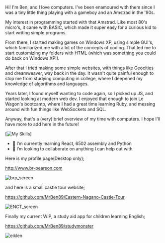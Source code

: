 Hi! I'm Ben, and I love computers. I've been enamoured with them since I was a tiny little thing playing with a gameboy and an Amstrad in the '90s.

My interest in programming started with that Amstrad. Like most 80's micro's, it came with BASIC, which made it super easy for a curious kid to start writing simple programs.

From there, I started making games on Windows XP, using simple GUI's, which familiarized me with a lot of the concepts of coding. That led me to start customizing my folders with HTML (which was something you could do back on Windows XP!).

After that I tried making some simple websites, with things like Geocities and dreamweaver, way back in the day. It wasn't quite painful enough to stop me from studying computing in college, where I deepened my knowledge of algorithms and languages.

Years later, I found myself wanting to code again, so I picked up JS, and started looking at modern web dev. I enjoyed that enough to join Le Wagon's bootcamp, where I had a great time learning Ruby, and messing around with fun things like WebSockets and SQL.

Anyway, that's a (very) brief overview of my time with computers. I hope I'll have more to add here in the future!

[![My Skills](https://skillicons.dev/icons?i=js,html,css,aws,c,docker,postgres,rails,ruby,react,ts)]
- 🌱 I’m currently learning React, 6502 assembly and Python
- 💞️ I’m looking to collaborate on anything I can help out with

Here is my profile page(Desktop only); 

http://www.br-pearson.com

![brp_screen](https://user-images.githubusercontent.com/79908678/176362776-e6773a1d-82fa-4454-851c-f9452212aa11.jpg)


and here is a small castle tour website;

https://github.com/MrBen89/Eastern-Nagano-Castle-Tour

![ENCT_screen](https://user-images.githubusercontent.com/79908678/176362852-a9f1e7e4-93ba-437c-aef2-ade4b3d743d1.jpg)


Finally my current WIP, a study aid app for children learning English;

https://github.com/MrBen89/studymonster

![eiklen](https://user-images.githubusercontent.com/79908678/178170450-fd77d379-b179-40af-9f1c-2242290b62f8.png)


<!---
MrBen89/MrBen89 is a ✨ special ✨ repository because its `README.md` (this file) appears on your GitHub profile.
You can click the Preview link to take a look at your changes.
--->
